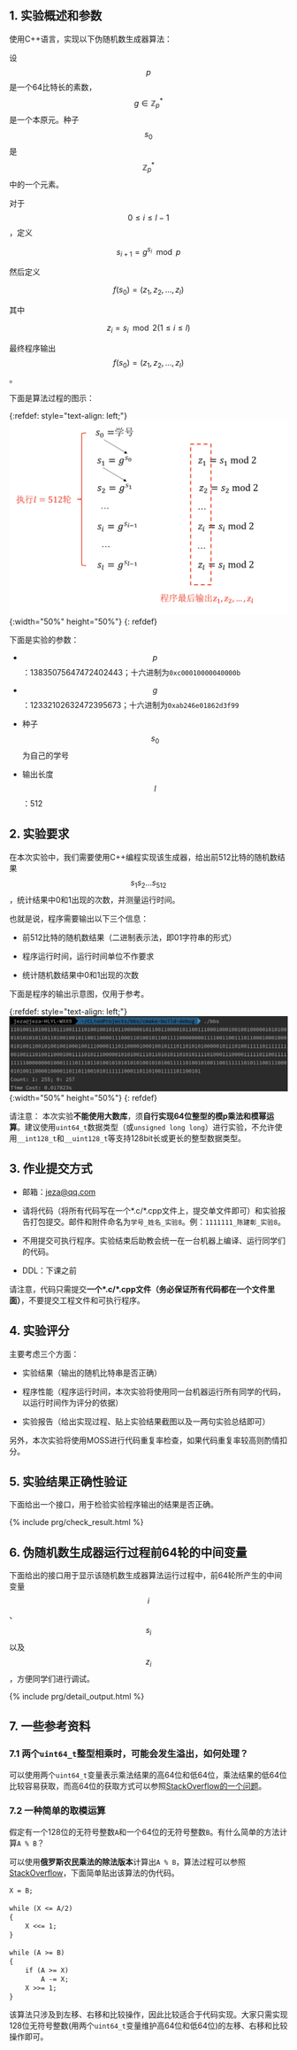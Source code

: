 ## 1. 实验概述和参数

使用C++语言，实现以下伪随机数生成器算法：

设$$p$$是一个64比特长的素数，$$g \in \mathbb{Z}_p^{*}$$是一个本原元。种子$$s_0$$是$$\mathbb{Z}_p^{*}$$中的一个元素。

对于$$0 \leq i \leq l - 1$$，定义

$$s_{i+1} = g^{s_i} \mod p$$

然后定义

$$f(s_0) = (z_1,z_2,\dots,z_l)$$

其中

$$z_i = s_i \mod 2 (1 \leq i \leq l)$$

最终程序输出$$f(s_0) = (z_1,z_2,\dots,z_l)$$。

下面是算法过程的图示：

{:refdef: style="text-align: left;"}
![实验算法图示](/img/prg-1.png){:width="50%" height="50%"}
{: refdef}

下面是实验的参数：

- $$p$$：13835075647472402443；十六进制为`0xc00010000040000b`

- $$g$$：12332102632472395673；十六进制为`0xab246e01862d3f99`

- 种子$$s_0$$为自己的学号

- 输出长度$$l$$：512

## 2. 实验要求 

在本次实验中，我们需要使用C++编程实现该生成器，给出前512比特的随机数结果$$s_1s_2\dots s_{512}$$，统计结果中0和1出现的次数，并测量运行时间。

也就是说，程序需要输出以下三个信息：

- 前512比特的随机数结果（二进制表示法，即01字符串的形式）

- 程序运行时间，运行时间单位不作要求

- 统计随机数结果中0和1出现的次数

下面是程序的输出示意图，仅用于参考。

{:refdef: style="text-align: left;"}
![程序的输出示意图](/img/prg-2.png){:width="50%" height="50%"}
{: refdef}

请注意：
本次实验**不能使用大数库**，须**自行实现64位整型的模p乘法和模幂运算**。建议使用`uint64_t`数据类型（或`unsigned long long`）进行实验，不允许使用`__int128_t`和`__uint128_t`等支持128bit长或更长的整型数据类型。

## 3. 作业提交方式

- 邮箱：jeza@qq.com

- 请将代码（将所有代码写在一个*.c/*.cpp文件上，提交单文件即可）和实验报告打包提交。邮件和附件命名为`学号_姓名_实验8​`。例：`1111111_陈建彰_实验8​`。

- 不用提交可执行程序。实验结束后助教会统一在一台机器上编译、运行同学们的代码。

- DDL：下课之前

请注意，代码只需提交**一个*.c/*.cpp文件（务必保证所有代码都在一个文件里面）**，不要提交工程文件和可执行程序。

## 4. 实验评分

主要考虑三个方面：

- 实验结果（输出的随机比特串是否正确）

- 程序性能（程序运行时间，本次实验将使用同一台机器运行所有同学的代码，以运行时间作为评分的依据）

- 实验报告（给出实现过程、贴上实验结果截图以及一两句实验总结即可）

另外，本次实验将使用MOSS进行代码重复率检查，如果代码重复率较高则酌情扣分。

## 5. 实验结果正确性验证

下面给出一个接口，用于检验实验程序输出的结果是否正确。

{% include prg/check_result.html %}

## 6. 伪随机数生成器运行过程前64轮的中间变量

下面给出的接口用于显示该随机数生成器算法运行过程中，前64轮所产生的中间变量$$i$$、$$s_i$$以及$$z_i$$，方便同学们进行调试。

{% include prg/detail_output.html %}

## 7. 一些参考资料

### 7.1 两个`uint64_t`整型相乘时，可能会发生溢出，如何处理？

可以使用两个`uint64_t`变量表示乘法结果的高64位和低64位，乘法结果的低64位比较容易获取，而高64位的获取方式可以参照[StackOverflow的一个问题](https://stackoverflow.com/questions/28868367/getting-the-high-part-of-64-bit-integer-multiplication)。

### 7.2 一种简单的取模运算

假定有一个128位的无符号整数`A`和一个64位的无符号整数`B`。有什么简单的方法计算`A % B`？

可以使用**俄罗斯农民乘法的除法版本**计算出`A % B`，算法过程可以参照[StackOverflow](https://stackoverflow.com/questions/2566010/fastest-way-to-calculate-a-128-bit-integer-modulo-a-64-bit-integer)，下面简单贴出该算法的伪代码。

```
X = B;

while (X <= A/2)
{
    X <<= 1;
}

while (A >= B)
{
    if (A >= X)
        A -= X;
    X >>= 1;
}
```

该算法只涉及到左移、右移和比较操作，因此比较适合于代码实现。大家只需实现128位无符号整数(用两个`uint64_t`变量维护高64位和低64位)的左移、右移和比较操作即可。
